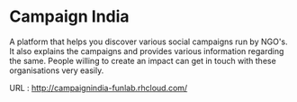 # Campaign India
A platform that helps you discover various social campaigns run by NGO's. It also explains the campaigns and provides various information regarding the same. People willing to create an impact can get in touch with these organisations very easily.

URL : http://campaignindia-funlab.rhcloud.com/

